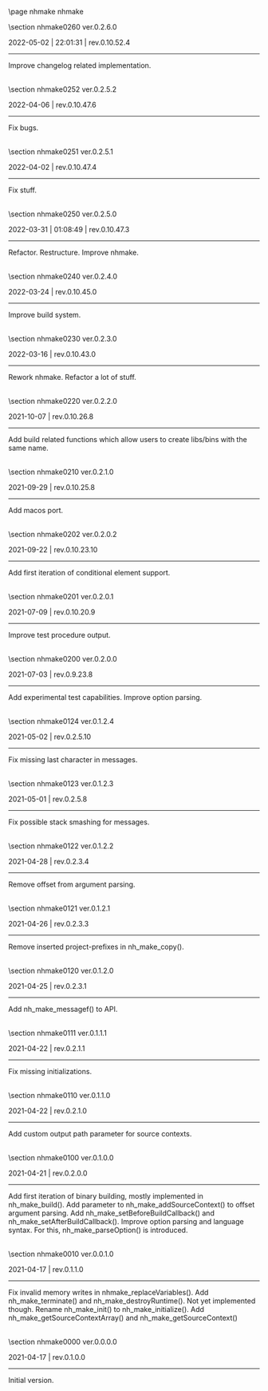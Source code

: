 \page nhmake nhmake

<div style="max-width:700px;">

\section nhmake0260 ver.0.2.6.0

2022-05-02 | 22:01:31 | rev.0.10.52.4

 ---

 Improve changelog related implementation.







<br>\section nhmake0252 ver.0.2.5.2

2022-04-06 | rev.0.10.47.6

 ---

 Fix bugs.

<br>\section nhmake0251 ver.0.2.5.1

2022-04-02 | rev.0.10.47.4

 ---

 Fix stuff.

<br>\section nhmake0250 ver.0.2.5.0

2022-03-31 | 01:08:49 | rev.0.10.47.3

 ---

 Refactor. Restructure. Improve nhmake.







<br>\section nhmake0240 ver.0.2.4.0

2022-03-24 | rev.0.10.45.0

 ---

 Improve build system.

<br>\section nhmake0230 ver.0.2.3.0

2022-03-16 | rev.0.10.43.0

 ---

 Rework nhmake. Refactor a lot of stuff.

<br>\section nhmake0220 ver.0.2.2.0

2021-10-07 | rev.0.10.26.8

 ---

 Add build related functions which allow users to create libs/bins with the same name.

<br>\section nhmake0210 ver.0.2.1.0

2021-09-29 | rev.0.10.25.8

 ---

 Add macos port.

<br>\section nhmake0202 ver.0.2.0.2

2021-09-22 | rev.0.10.23.10

 ---

 Add first iteration of conditional element support.

<br>\section nhmake0201 ver.0.2.0.1

2021-07-09 | rev.0.10.20.9

 ---

 Improve test procedure output.

<br>\section nhmake0200 ver.0.2.0.0

2021-07-03 | rev.0.9.23.8

 ---

 Add experimental test capabilities. Improve option parsing.

<br>\section nhmake0124 ver.0.1.2.4

2021-05-02 | rev.0.2.5.10

 ---

 Fix missing last character in messages.

<br>\section nhmake0123 ver.0.1.2.3

2021-05-01 | rev.0.2.5.8

 ---

 Fix possible stack smashing for messages.

<br>\section nhmake0122 ver.0.1.2.2

2021-04-28 | rev.0.2.3.4

 ---

 Remove offset from argument parsing.

<br>\section nhmake0121 ver.0.1.2.1

2021-04-26 | rev.0.2.3.3

 ---

 Remove inserted project-prefixes in nh_make_copy().

<br>\section nhmake0120 ver.0.1.2.0

2021-04-25 | rev.0.2.3.1

 ---

 Add nh_make_messagef() to API.

<br>\section nhmake0111 ver.0.1.1.1

2021-04-22 | rev.0.2.1.1

 ---

 Fix missing initializations.

<br>\section nhmake0110 ver.0.1.1.0

2021-04-22 | rev.0.2.1.0

 ---

 Add custom output path parameter for source contexts.

<br>\section nhmake0100 ver.0.1.0.0

2021-04-21 | rev.0.2.0.0

 ---

 Add first iteration of binary building, mostly implemented in nh_make_build(). Add parameter to nh_make_addSourceContext() to offset argument parsing. Add nh_make_setBeforeBuildCallback() and nh_make_setAfterBuildCallback(). Improve option parsing and language syntax. For this, nh_make_parseOption() is introduced.

<br>\section nhmake0010 ver.0.0.1.0

2021-04-17 | rev.0.1.1.0

 ---

 Fix invalid memory writes in nhmake_replaceVariables(). Add nh_make_terminate() and nh_make_destroyRuntime(). Not yet implemented though. Rename nh_make_init() to nh_make_initialize(). Add nh_make_getSourceContextArray() and nh_make_getSourceContext()

<br>\section nhmake0000 ver.0.0.0.0

2021-04-17 | rev.0.1.0.0

 ---

 Initial version.

<br></div>